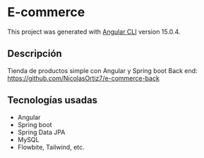 # E-commerce

This project was generated with [Angular CLI](https://github.com/angular/angular-cli) version 15.0.4.

## Descripción

Tienda de productos simple con Angular y Spring boot
Back end: https://github.com/NicolasOrtiz7/e-commerce-back

## Tecnologías usadas

- Angular
- Spring boot
- Spring Data JPA
- MySQL
- Flowbite, Tailwind, etc.

